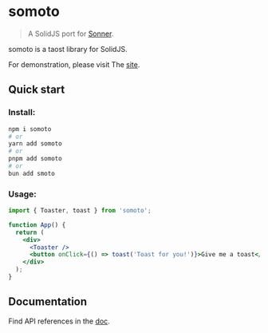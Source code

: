 # somoto

> A SolidJS port for [Sonner](https://github.com/emilkowalski/sonner).

somoto is a taost library for SolidJS.

For demonstration, please visit The [site](https://oc1s.github.io/somo/).

## Quick start

### Install:

```bash
npm i somoto
# or
yarn add somoto
# or
pnpm add somoto
# or
bun add smoto
```

### Usage:

```jsx
import { Toaster, toast } from 'somoto';

function App() {
  return (
    <div>
      <Toaster />
      <button onClick={() => toast('Toast for you!')}>Give me a toast</button>
    </div>
  );
}
```

## Documentation

Find API references in the [doc](https://oc1s.github.io/somo/getting-started/).
